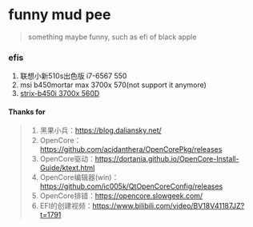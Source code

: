 # funny mud pee
> something maybe funny, such as efi of black apple  
### efis
1. 联想小新510s出色版 i7-6567 550
2. msi b450mortar max 3700x 570(not support it anymore)
3. [strix-b450i 3700x 560D](https://github.com/willza3/macOS-strix-B450i)
#### Thanks for
> 1. 黑果小兵：https://blog.daliansky.net/
> 2. OpenCore：https://github.com/acidanthera/OpenCorePkg/releases
> 3. OpenCore驱动：https://dortania.github.io/OpenCore-Install-Guide/ktext.html
> 4. OpenCore编辑器(win)：https://github.com/ic005k/QtOpenCoreConfig/releases
> 5. OpenCore排错：https://opencore.slowgeek.com/
> 6. EFI的创建视频：https://www.bilibili.com/video/BV18V41187JZ?t=1791
